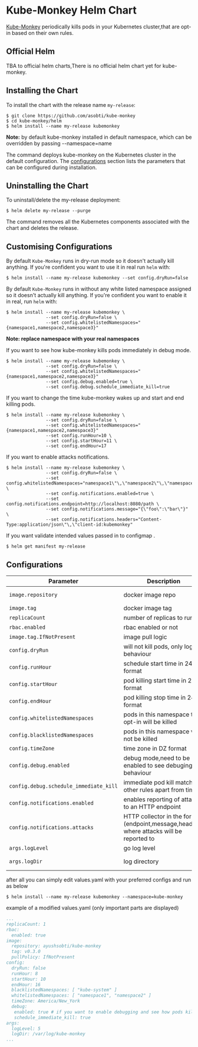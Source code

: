 # Kube-Monkey Helm Chart

[Kube-Monkey](https://github.com/asobti/kube-monkey) periodically kills pods in your Kubernetes cluster,that are opt-in based on their own rules.

## Official Helm

TBA to official helm charts,There is no official helm chart yet for kube-monkey.

## Installing the Chart

To install the chart with the release name `my-release`:

```console
$ git clone https://github.com/asobti/kube-monkey
$ cd kube-monkey/helm
$ helm install --name my-release kubemonkey
```
**Note:** by default kube-monkey installed in default namespace, which can be overridden by passing --namespace=name

The command deploys kube-monkey on the Kubernetes cluster in the default configuration. The [configurations](#Configurations) section lists the parameters that can be configured during installation.

## Uninstalling the Chart

To uninstall/delete the my-release deployment:

```console
$ helm delete my-release --purge
```

The command removes all the Kubernetes components associated with the chart and deletes the release.

## Customising Configurations

By default `Kube-Monkey` runs in dry-run mode so it doesn't actually kill anything.
If you're confident you want to use it in real run `helm` with:

```console
$ helm install --name my-release kubemonkey --set config.dryRun=false
```

By default `Kube-Monkey` runs in without any white listed namespace assigned so it doesn't actually kill anything.
If you're confident you want to enable it in real, run `helm` with:

```console
$ helm install --name my-release kubemonkey \
               --set config.dryRun=false \
               --set config.whitelistedNamespaces="{namespace1,namespace2,namespace3}"
```

**Note: replace namespace with your real namespaces**

If you want to see how kube-monkey kills pods immediately in debug mode.

```console
$ helm install --name my-release kubemonkey \
               --set config.dryRun=false \
               --set config.whitelistedNamespaces="{namespace1,namespace2,namespace3}"
               --set config.debug.enabled=true \
               --set config.debug.schedule_immediate_kill=true
```
If you want to change the time kube-monkey wakes up and start and end killing pods.

```console
$ helm install --name my-release kubemonkey \
               --set config.dryRun=false \
               --set config.whitelistedNamespaces="{namespace1,namespace2,namespace3}"
               --set config.runHour=10 \
               --set config.startHour=11 \
               --set config.endHour=17 
```
If you want to enable attacks notifications.

```console
$ helm install --name my-release kubemonkey \
               --set config.dryRun=false \
               --set config.whitelistedNamespaces="namespace1\"\,\"namespace2\"\,\"namespace3" \
               --set config.notifications.enabled=true \
               --set config.notifications.endpoint=http://localhost:8080/path \
               --set config.notifications.message="{\"foo\":\"bar\"}" \
               --set config.notifications.headers="Content-Type:application/json\"\,\"client-id:kubemonkey"
```
If you want validate intended values passed in to configmap .

```console
$ helm get manifest my-release
```
## Configurations

| Parameter                              | Description                                                                             | Default                          |
|----------------------------------------|-----------------------------------------------------------------------------------------|----------------------------------|
| `image.repository`                     | docker image repo                                                                       | ayushsobti/kube-monkey           |
| `image.tag`                            | docker image tag                                                                        | v0.3.0                           |
| `replicaCount`                         | number of replicas to run                                                               | 1                                |
| `rbac.enabled`                         | rbac enabled or not                                                                     | true                             |
| `image.tag.IfNotPresent`               | image pull logic                                                                        | IfNotPresent                     |
| `config.dryRun`                        | will not kill pods, only logs behaviour                                                 | true                             |
| `config.runHour`                       | schedule start time in 24hr format                                                      | 8                                |
| `config.startHour`                     | pod killing start time  in 24hr format                                                  | 10                               |
| `config.endHour`                       | pod killing stop time  in 24hr format                                                   | 16                               |
| `config.whitelistedNamespaces`         | pods in this namespace that opt-in will be killed                                       |                                  |
| `config.blacklistedNamespaces`         | pods in this namespace will not be killed                                               | kube-system                      |
| `config.timeZone`                      | time zone in DZ format                                                                  | America/New_York                 |
| `config.debug.enabled`                 | debug mode,need to be enabled to see debuging behaviour                                 | false                            |
| `config.debug.schedule_immediate_kill` | immediate pod kill matching other rules apart from time                                 | false                            |
| `config.notifications.enabled`         | enables reporting of attacks to an HTTP endpoint                                        | false                            |
| `config.notifications.attacks`         | HTTP collector in the form (endpoint,message,headers) where attacks will be reported to |                                  |
| `args.logLevel`                        | go log level                                                                            | 5                                |
| `args.logDir`                          | log directory                                                                           | /var/log/kube-monkey             |

after all you can simply edit values.yaml with your preferred configs and run as below

```console
$ helm install --name my-release kubemonkey --namespace=kube-monkey
```
example of a modified values.yaml (only important parts are displayed)

```yaml
...
replicaCount: 1
rbac:
  enabled: true
image:
  repository: ayushsobti/kube-monkey
  tag: v0.3.0
  pullPolicy: IfNotPresent
config:
  dryRun: false
  runHour: 8
  startHour: 10
  endHour: 16
  blacklistedNamespaces: [ "kube-system" ]
  whitelistedNamespaces: [ "namespace1", "namespace2" ]
  timeZone: America/New_York
  debug:
   enabled: true # if you want to enable debugging and see how pods killed immediately set this to true
   schedule_immediate_kill: true
args:
  logLevel: 5
  logDir: /var/log/kube-monkey
...
```
